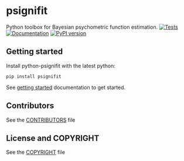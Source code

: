 # psignifit

Python toolbox for Bayesian psychometric function estimation.
[![Tests](https://github.com/wichmann-lab/python-psignifit/actions/workflows/ci-tests.yml/badge.svg)](https://github.com/wichmann-lab/python-psignifit/actions/workflows/ci-tests.yml)
[![Documentation](https://readthedocs.org/projects/psignifit/badge/?version=latest)](https://psignifit.readthedocs.io/en/latest/?badge=latest)
[![PyPI version](https://img.shields.io/pypi/v/psignifit.svg)](https://pypi.python.org/pypi/psignifit)

## Getting started

Install python-psignifit with the latest python:
```
pip install psignifit
```

See [getting started](https://psignifit.readthedocs.io/en/latest/getting_started.html) documentation to get started.


## Contributors

See the [CONTRIBUTORS](https://github.com/wichmann-lab/python-psignifit/blob/master/CONTRIBUTORS) file

## License and COPYRIGHT

See the [COPYRIGHT](https://github.com/wichmann-lab/python-psignifit/blob/master/COPYRIGHT) file
